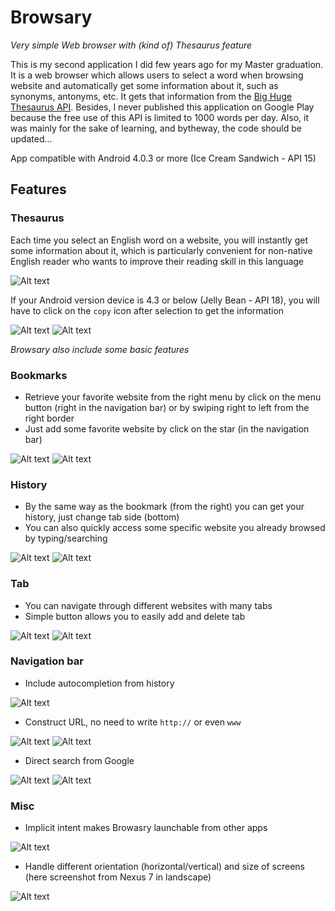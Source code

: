 # Browsary
_Very simple Web browser with (kind of) Thesaurus feature_

This is my second application I did few years ago for my Master graduation.
It is a web browser which allows users to select a word when browsing website and automatically get some information about it, such as synonyms, antonyms, etc.
It gets that information from the [Big Huge Thesaurus API](http://words.bighugelabs.com/api.php). 
Besides, I never published this application on Google Play because the free use of this API is limited to 1000 words per day. 
Also, it was mainly for the sake of learning, and bytheway, the code should be updated...

App compatible with Android 4.0.3 or more (Ice Cream Sandwich - API 15)

## Features
### Thesaurus
Each time you select an English word on a website, you will instantly get some information about it, which is particularly convenient for non-native English reader who wants to improve their reading skill in this language

![Alt text](/screenshot/thesaurus_vertical.png?raw=true "Thesaurus")

If your Android version device is 4.3 or below (Jelly Bean - API 18), you will have to click on the `copy` icon after selection to get the information

![Alt text](/screenshot/thesaurus_eg_before.png?raw=true "Thesaurus")
![Alt text](/screenshot/thesaurus_eg_after.png?raw=true "Thesaurus")

_Browsary also include some basic features_
### Bookmarks
- Retrieve your favorite website from the right menu by click on the menu button (right in the navigation bar) or by swiping right to left from the right border
- Just add some favorite website by click on the star (in the navigation bar)

![Alt text](/screenshot/bookmark_menu.png?raw=true "Bookmark (menu)")
![Alt text](/screenshot/bookmark_star.png?raw=true "Bookmark (star icon)")

### History
- By the same way as the bookmark (from the right) you can get your history, just change tab side (bottom)
- You can also quickly access some specific website you already browsed by typing/searching

![Alt text](/screenshot/history_menu.png?raw=true "History (menu)")
![Alt text](/screenshot/history_search.png?raw=true "History (search)")

### Tab
- You can navigate through different websites with many tabs
- Simple button allows you to easily add and delete tab

![Alt text](/screenshot/tab.png?raw=true "Tab (menu from left side)")
![Alt text](/screenshot/tab_button.png?raw=true "Tab (button add/delete)")

### Navigation bar
- Include autocompletion from history

![Alt text](/screenshot/navbar_autocompletion.png?raw=true "Autocompletion")

- Construct URL, no need to write `http://` or even `www`

![Alt text](/screenshot/url_construct_before.png?raw=true "Construct URL (before)")
![Alt text](/screenshot/url_construct_after.png?raw=true "Construct URL (after)")

- Direct search from Google

![Alt text](/screenshot/navbar_search.png?raw=true "Search (before)")
![Alt text](/screenshot/navbar_search_google.png?raw=true "Search (result)")

### Misc
- Implicit intent makes Browasry launchable from other apps

![Alt text](/screenshot/implicit_intent.png?raw=true "Implicit intent")

- Handle different orientation (horizontal/vertical) and size of screens (here screenshot from Nexus 7 in landscape)

![Alt text](/screenshot/n7_landscape.png?raw=true "Nexus 7 (landscape)")
